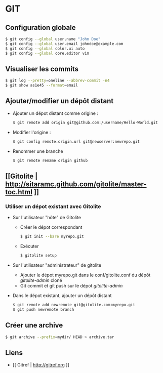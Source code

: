 GIT
===

Configuration globale
---------------------

```bash
$ git config --global user.name "John Doe"
$ git config --global user.email johndoe@example.com
$ git config --global color.ui auto
$ git config --global core.editor vim
```

Visualiser les commits
----------------------

```bash
$ git log --pretty=oneline --abbrev-commit -n4
$ git show as1e45 --format=email
```

Ajouter/modifier un dépôt distant
---------------------------------

* Ajouter un dépot distant comme origine :

    ```bash
    $ git remote add origin git@github.com:/username/Hello-World.git
    ```

* Modifier l'origine :

    ```bash
    $ git config remote.origin.url git@newserver:newrepo.git
    ```

* Renommer une branche

    ```bash
    $ git remote rename origin github
    ```

[[Gitolite | http://sitaramc.github.com/gitolite/master-toc.html ]]
-------------------------------------------------------------------

### Utiliser un dépot existant avec Gitolite

* Sur l'utilisateur "hôte" de Gitolite
  
    - Créer le dépot correspondant
    
      ```bash
      $ git init --bare myrepo.git
      ```
    - Exécuter 
        ```bash
        $ gitolite setup
        ```

* Sur l'utilisateur "administrateur" de gitolite

    - Ajouter le dépot myrepo.git dans le conf/gitolite.conf du dépôt
      *gitolite-admin* cloné
    - Git commit et git push sur le dépot *gitolite-admin*

* Dans le dépot existant, ajouter un dépôt distant

    ```bash
    $ git remote add newremote git@gitolite.com:myrepo.git
    $ git push newremote branch
    ```

Créer une archive
-----------------

```bash
$ git archive --prefix=mydir/ HEAD > archive.tar
```

Liens
-----

* [[ Gitref | http://gitref.org ]]
